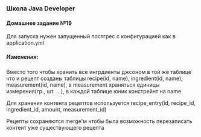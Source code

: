 ### Школа Java Developer
#### Домашнее задание №19

Для запуска нужен запущенный постгрес с конфигурацией как в application.yml

##### Изменения: 

Вместо того чтобы хранить все ингрдиенты джсоном в той же таблице что и рецепт созданы таблицы recipe(id, name), ingredient(id, name), measurement(id, name), в measurement храняться единицы измерения(гр., шт. ...), в каждой таблице юник констрейнт на name

Для хранения контента рецептов используется recipe_entry(id, recipe_id, ingredient_id, amount, measurement_id)

Рецепты сохраняются merge'м чтобы была возможность перезаписать контент уже существующего рецепта

